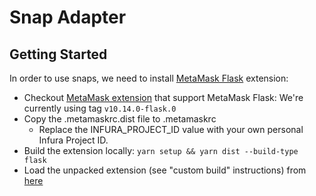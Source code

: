 # Snap Adapter

## Getting Started

In order to use snaps, we need to install [MetaMask Flask](https://metamask.io/flask/) extension:

- Checkout [MetaMask extension](https://github.com/MetaMask/metamask-extension) that support MetaMask Flask: We're currently using tag `v10.14.0-flask.0`
- Copy the .metamaskrc.dist file to .metamaskrc
  - Replace the INFURA_PROJECT_ID value with your own personal Infura Project ID.
- Build the extension locally: `yarn setup && yarn dist --build-type flask`
- Load the unpacked extension (see "custom build" instructions)
  from [here](https://github.com/MetaMask/metamask-extension/tree/eth-denver-2022#other-docs)
